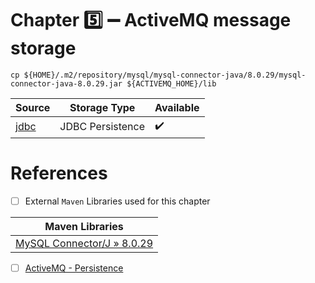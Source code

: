 # Chapter :five: :heavy_minus_sign: ActiveMQ message storage 


```
cp ${HOME}/.m2/repository/mysql/mysql-connector-java/8.0.29/mysql-connector-java-8.0.29.jar ${ACTIVEMQ_HOME}/lib 
```

| Source  |  Storage Type | Available |
|---------|--|----|
| [jdbc](jdbc) |  JDBC Persistence | :heavy_check_mark: |


# References

- [ ] External `Maven` Libraries used for this chapter

| Maven Libraries                                                                                                       |
|-----------------------------------------------------------------------------------------------------------------------|
| [MySQL Connector/J » 8.0.29](https://mvnrepository.com/artifact/mysql/mysql-connector-java/8.0.29)                     |

- [ ] [ActiveMQ - Persistence](http://activemq.apache.org/persistence.html)
